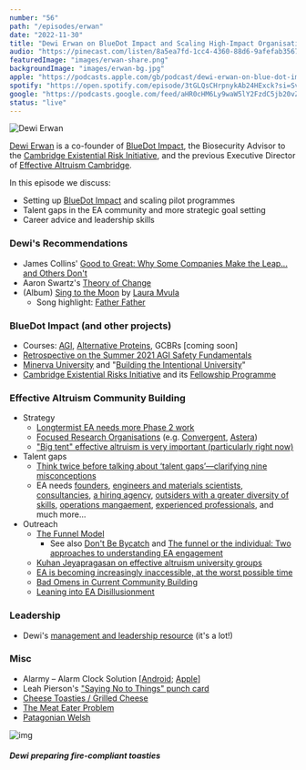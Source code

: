 ```yaml
---
number: "56"
path: "/episodes/erwan"
date: "2022-11-30"
title: "Dewi Erwan on BlueDot Impact and Scaling High-Impact Organisations"
audio: "https://pinecast.com/listen/8a5ea7fd-1cc4-4360-88d6-9afefab35670.mp3"
featuredImage: "images/erwan-share.png"
backgroundImage: "images/erwan-bg.jpg"
apple: "https://podcasts.apple.com/gb/podcast/dewi-erwan-on-blue-dot-impact-and-scaling-high-impact/id1496501781?i=1000588386872"
spotify: "https://open.spotify.com/episode/3tGLQsCHrpnykAb24HExck?si=SvUAths4QrS0OFga7cdcAQ"
google: "https://podcasts.google.com/feed/aHR0cHM6Ly9waW5lY2FzdC5jb20vZmVlZC9oZWFyLXRoaXMtaWRlYQ/episode/aHR0cHM6Ly9waW5lY2FzdC5jb20vZ3VpZC84YTVlYTdmZC0xY2M0LTQzNjAtODhkNi05YWZlZmFiMzU2NzA?sa=X&ved=0CAUQkfYCahcKEwionO7Gptn7AhUAAAAAHQAAAAAQAQ"
status: "live"
---
```


<div class="episode-image_variable">

![Dewi Erwan](dewi.jpg)

</div>

[Dewi Erwan](https://www.linkedin.com/in/dewierwan/) is a co-founder of [BlueDot Impact](https://bluedotimpact.org/?utm_source=Hear+this+idea+website&utm_medium=Dewi+hti+podcast&utm_campaign=BlueDot+Impact), the Biosecurity Advisor to the [Cambridge Existential Risk Initiative](https://www.camxrisk.org/), and the previous Executive Director of [Effective Altruism Cambridge](https://www.eacambridge.org/).

In this episode we discuss:

* Setting up [BlueDot Impact](https://bluedotimpact.org/?utm_source=Hear+this+idea+website&utm_medium=Dewi+hti+podcast&utm_campaign=BlueDot+Impact) and scaling pilot programmes 
* Talent gaps in the EA community and more strategic goal setting
* Career advice and leadership skills

### Dewi's Recommendations

* James Collins' [Good to Great: Why Some Companies Make the Leap... and Others Don't](https://www.goodreads.com/book/show/76865.Good_to_Great)
* Aaron Swartz's [Theory of Change](http://www.aaronsw.com/weblog/theoryofchange)
* (Album) [Sing to the Moon](https://open.spotify.com/album/0MST7Oj6F5eyy1AYqtMxIt) by [Laura Mvula](https://open.spotify.com/artist/0Dy94lW3txJhWQHqNXP1BT)
  * Song highlight: [Father Father](https://open.spotify.com/track/0mDb3QXMdTdUOVFMj9SAPH?si=cd53102815fa4630)

### BlueDot Impact (and other projects)

* Courses: [AGI](https://www.agisafetyfundamentals.com/?utm_source=Hear+this+idea+website&utm_medium=Dewi+hti+podcast&utm_campaign=BlueDot+Impact), [Alternative Proteins](https://alternativeproteinfundamentals.com/?utm_source=Hear+this+idea+website&utm_medium=Dewi+hti+podcast&utm_campaign=BlueDot+Impact), GCBRs [coming soon]
* [Retrospective on the Summer 2021 AGI Safety Fundamentals](https://forum.effectivealtruism.org/posts/QNhpbvyAHZwBiyKmB/retrospective-on-the-summer-2021-agi-safety-fundamentals)
* [Minerva University](https://www.minerva.edu/) and "[Building the Intentional University](https://www.goodreads.com/book/show/36425986-building-the-intentional-university)"
* [Cambridge Existential Risks Initiative](https://www.camxrisk.org/) and its [Fellowship Programme](https://www.cerifellowship.org/)

### Effective Altruism Community Building

* Strategy
  * [Longtermist EA needs more Phase 2 work](https://forum.effectivealtruism.org/posts/TruJuwtdfszFJgzwB/longtermist-ea-needs-more-phase-2-work)
  * [Focused Research Organisations](https://www.dayoneproject.org/ideas/focused-research-organizations-to-accelerate-science-technology-and-medicine) (e.g. [Convergent](https://www.convergentresearch.org/), [Astera](https://astera.org/fros/))
  * ["Big tent" effective altruism is very important (particularly right now)](https://forum.effectivealtruism.org/posts/SjK9mzSkWQttykKu6/big-tent-effective-altruism-is-very-important-particularly) 
* Talent gaps
  * [Think twice before talking about ‘talent gaps’—clarifying nine misconceptions](https://80000hours.org/2018/11/clarifying-talent-gaps/)
  * EA needs [founders](https://80000hours.org/career-reviews/founder-impactful-organisations/), [engineers and materials scientists](https://forum.effectivealtruism.org/posts/Bd7K4XCg4BGEaSetp/biosecurity-needs-engineers-and-materials-scientists), [consultancies](https://forum.effectivealtruism.org/posts/CwFyTacABbWuzdYwB/ea-needs-consultancies), [a hiring agency](https://forum.effectivealtruism.org/posts/4yRHpnaE3Ho8TgATZ/ea-needs-a-hiring-agency-and-nonlinear-will-fund-you-to), [outsiders with a greater diversity of skills](https://forum.effectivealtruism.org/posts/G7nraJyjxCfiWEjkz/ea-needs-outsiders-with-a-greater-diversity-of-skills), [operations mangaement](https://80000hours.org/articles/operations-management/), [experienced professionals](https://www.eapathfinder.org/), and much more...
* Outreach
  * [The Funnel Model](https://www.centreforeffectivealtruism.org/the-funnel-model)
    * See also [Don't Be Bycatch](https://forum.effectivealtruism.org/posts/2BEecjksNZNHQmdyM/don-t-be-bycatch) and [The funnel or the individual: Two approaches to understanding EA engagement](https://forum.effectivealtruism.org/posts/PbtXD76m7axMd6QST/the-funnel-or-the-individual-two-approaches-to-understanding)
  * [Kuhan Jeyapragasan on effective altruism university groups](https://80000hours.org/after-hours-podcast/episodes/kuhan-jeyapragasan-effective-altruism-university-groups/)
  * [EA is becoming increasingly inaccessible, at the worst possible time](https://forum.effectivealtruism.org/posts/duPDKhtXTJNAJBaSf/ea-is-becoming-increasingly-inaccessible-at-the-worst)
  * [Bad Omens in Current Community Building](https://forum.effectivealtruism.org/posts/xomFCNXwNBeXtLq53/bad-omens-in-current-community-building)
  * [Leaning into EA Disillusionment](https://forum.effectivealtruism.org/posts/MjTB4MvtedbLjgyja/leaning-into-ea-disillusionment)


### Leadership

* Dewi's [management and leadership resource](https://dewierwan.notion.site/Management-and-leadership-e13f653c6eaf43d5a6c3846a1a0c21c5) (it's a lot!)

### Misc

* Alarmy – Alarm Clock Solution [[Android](https://play.google.com/store/apps/details?id=droom.sleepIfUCan&gl=US); [Apple](https://apps.apple.com/gb/app/alarmy-morning-alarm-wake-up/id1163786766)]
* Leah Pierson's ["Saying No to Things" punch card](https://twitter.com/leah_pierson/status/1487136334502412289)
* [Cheese Toasties / Grilled Cheese](https://en.wikipedia.org/wiki/Grilled_cheese)
* [The Meat Eater Problem](https://journalofcontroversialideas.org/article/2/2/206)
* [Patagonian Welsh](https://en.wikipedia.org/wiki/Patagonian_Welsh)

<div class="episode-image_variable max-500">

![img](toasties.jpg)



##### Dewi preparing fire-compliant toasties

</div>
